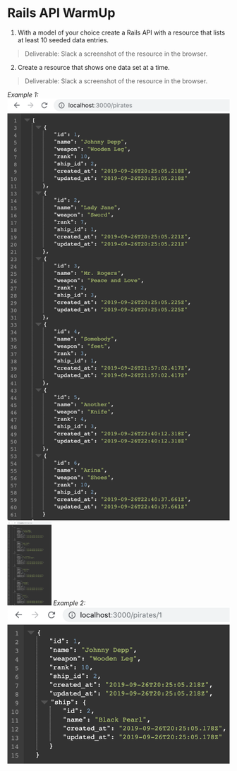 # Rails API WarmUp

1. With a model of your choice create a Rails API with a resource that lists at least 10 seeded data entries. 
  > Deliverable: Slack a screenshot of the resource in the browser. 
  
2. Create a resource that shows one data set at a time. 
  > Deliverable: Slack a screenshot of the resource in the browser. 
  
  *Example 1:* ![/pirates](index.png) 
  <img src="index.png" width="100">
  *Example 2:* ![/pirates/:id](show.png) 


